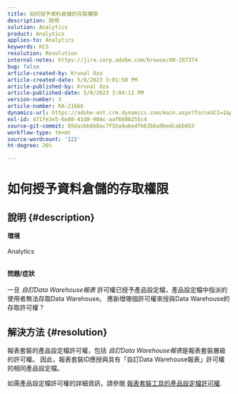 ```yaml
---
title: 如何授予資料倉儲的存取權限
description: 說明
solution: Analytics
product: Analytics
applies-to: Analytics
keywords: KCS
resolution: Resolution
internal-notes: https://jira.corp.adobe.com/browse/AN-287374
bug: false
article-created-by: Krunal Oza
article-created-date: 5/8/2023 3:01:50 PM
article-published-by: Krunal Oza
article-published-date: 5/8/2023 3:04:11 PM
version-number: 3
article-number: KA-21666
dynamics-url: https://adobe-ent.crm.dynamics.com/main.aspx?forceUCI=1&pagetype=entityrecord&etn=knowledgearticle&id=1610a63c-b1ed-ed11-8849-6045bd006268
exl-id: 471fe3e5-6e80-41d8-904c-aaf6608255c4
source-git-commit: 05dacbb6b8ac7f5ba9a6edfb63bba9bedcabb653
workflow-type: tm+mt
source-wordcount: '122'
ht-degree: 26%

---
```


# 如何授予資料倉儲的存取權限

## 說明 {#description}

<b>環境</b><br><br>Analytics<br><br>

<b>問題/症狀</b><br><br>一旦 *自訂Data Warehouse報表* 許可權已授予產品設定檔，產品設定檔中指派的使用者無法存取Data Warehouse。 應新增哪個許可權來授與Data Warehouse的存取許可權？<br>

## 解決方法 {#resolution}


報表套裝的產品設定檔許可權，包括 *自訂Data Warehouse報表*&#x200B;是報表套裝層級的許可權。 因此，報表套裝ID應授與具有「自訂Data Warehouse報表」許可權的相同產品設定檔。

如需產品設定檔許可權的詳細資訊，請參閱 [報表套裝工具的產品設定檔許可權](https://experienceleague.adobe.com/docs/analytics/admin/admin-console/permissions/report-suite-tools.html?lang=zh-Hant).
